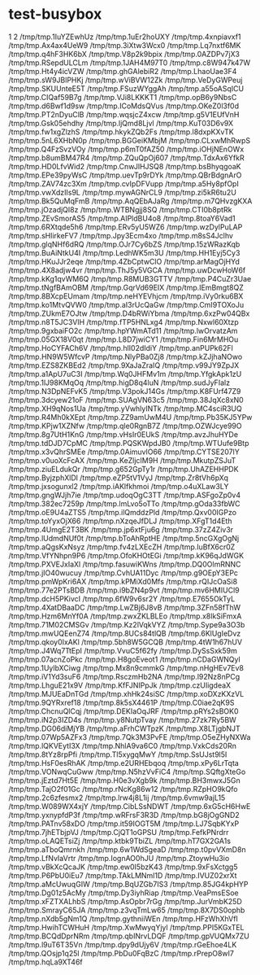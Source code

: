 # test-busybox

1
2
/tmp/tmp.1IuYZEwhUz
/tmp/tmp.1uEr2hoUXY
/tmp/tmp.4xnpiavxf1
/tmp/tmp.Ax4ax4UeW9
/tmp/tmp.3iXtw3Wcx0
/tmp/tmp.Lq7nxtf6MK
/tmp/tmp.q4hF3HK6bX
/tmp/tmp.V8p2k9bpix
/tmp/tmp.0AZDPv7jX3
/tmp/tmp.RSepdULCLm
/tmp/tmp.1JAH4M97T0
/tmp/tmp.c8W947k47W
/tmp/tmp.Ht4y4icVZW
/tmp/tmp.ghGAlebiR2
/tmp/tmp.LhaoUae3F4
/tmp/tmp.sW9JBlPHKj
/tmp/tmp.wViBVW12Zk
/tmp/tmp.VeDyGWPeuj
/tmp/tmp.SKUUnteE5T
/tmp/tmp.FSuzWYggAh
/tmp/tmp.a55oASqICU
/tmp/tmp.CIQaf59B7g
/tmp/tmp.VJi8LKKKT1
/tmp/tmp.opB6y9NbsC
/tmp/tmp.d6Bwf1d9sw
/tmp/tmp.ICoMdsQVus
/tmp/tmp.OKeZ0l3f0d
/tmp/tmp.PT2nDyuClB
/tmp/tmp.wqsjcZ4xcw
/tmp/tmp.g5V1EUfVnH
/tmp/tmp.Gsk05ehdhy
/tmp/tmp.ljQmd8Ljvl
/tmp/tmp.KuT03D6v9X
/tmp/tmp.fw1xgZlzhS
/tmp/tmp.hkykZQb2Fs
/tmp/tmp.l8dxpKXvTK
/tmp/tmp.5nL6XHbN0p
/tmp/tmp.BGGeiKMbjM
/tmp/tmp.CLxwMhRwpS
/tmp/tmp.Q4FzSvzVOy
/tmp/tmp.p6mT0fAZ50
/tmp/tmp.iOHjNEnOWx
/tmp/tmp.b8umBM47R4
/tmp/tmp.ZQuQpOj607
/tmp/tmp.TdxAx6YfkR
/tmp/tmp.HD0LfvWid2
/tmp/tmp.CnwJlHJSQ8
/tmp/tmp.bsBhyqgoaK
/tmp/tmp.EPe39pyWsC
/tmp/tmp.uevTp9rDYk
/tmp/tmp.QBrBdgnArO
/tmp/tmp.ZAV74zc3Xm
/tmp/tmp.cvIpDFVupp
/tmp/tmp.a5Hy8pfOpI
/tmp/tmp.vwXdzIIs9L
/tmp/tmp.mywAGNrCL9
/tmp/tmp.zi5kR6tu2U
/tmp/tmp.Bk5QuMqFmB
/tmp/tmp.AqQEbAJaRg
/tmp/tmp.m7QHvzgKXA
/tmp/tmp.jOzadjQI8z
/tmp/tmp.WTBNgjj8SQ
/tmp/tmp.CTI0b8ptRk
/tmp/tmp.ZEvSmorAS5
/tmp/tmp.AIPldBU4o8
/tmp/tmp.8toaY6Vad1
/tmp/tmp.6RXtqde5h6
/tmp/tmp.ERv5yU5WZ6
/tmp/tmp.wzDylPuLAP
/tmp/tmp.sHlirkeFV7
/tmp/tmp.Jpy3Ecm4xo
/tmp/tmp.m8sS4Jclhv
/tmp/tmp.glqNHf6dRQ
/tmp/tmp.OJr7Cy6bZS
/tmp/tmp.15zWRazKqb
/tmp/tmp.BuAiNtkU4I
/tmp/tmp.LedhWK5m3U
/tmp/tmp.HH1Eyj5Cy3
/tmp/tmp.HKuJJr2eqe
/tmp/tmp.4ZbCptwClO
/tmp/tmp.arMagOjHYd
/tmp/tmp.4X8adjw4vr
/tmp/tmp.ThJ5y5VGCA
/tmp/tmp.uwDcwHoW6f
/tmp/tmp.kKg1qvWM6Q
/tmp/tmp.R8MUB3GTTV
/tmp/tmp.P4CuZr3Uae
/tmp/tmp.tNgfBAmOBM
/tmp/tmp.GqrVd69EIX
/tmp/tmp.IEmBmgt8QZ
/tmp/tmp.8BXcpEUmam
/tmp/tmp.neHYEVhjcm
/tmp/tmp.iVy0rku6BX
/tmp/tmp.ko1MtvQVW0
/tmp/tmp.aI3rUcQaGw
/tmp/tmp.CmI9TOXoJu
/tmp/tmp.ZUkmE7OJtw
/tmp/tmp.D4bRWiYbma
/tmp/tmp.6xzPw04QBx
/tmp/tmp.n8T5JC3VlH
/tmp/tmp.fTP5HNLxg4
/tmp/tmp.Nxwl60Xtzp
/tmp/tmp.9gxbaiFO2c
/tmp/tmp.hpYWmATd11
/tmp/tmp.lwOrvatzAm
/tmp/tmp.05GX18V0qt
/tmp/tmp.L8D7jwiCY1
/tmp/tmp.Fin6MrMHOu
/tmp/tmp.HoCYFACh6V
/tmp/tmp.hlI02dIdiY
/tmp/tmp.anPUPk62Fl
/tmp/tmp.HN9W5WfcvP
/tmp/tmp.NlyPBa0Zj8
/tmp/tmp.kZJjhaNOwo
/tmp/tmp.EZS8ZKBEd2
/tmp/tmp.9XaJaZraIQ
/tmp/tmp.v99JY9ZpJX
/tmp/tmp.a1ApU7uC3I
/tmp/tmp.Wq0JHFMv1m
/tmp/tmp.YfgkApk1zU
/tmp/tmp.1lJ98KMqOq
/tmp/tmp.higD8q4luN
/tmp/tmp.sudJyFIalz
/tmp/tmp.N3DpNEFvK5
/tmp/tmp.V3pokJ14Gs
/tmp/tmp.K8FUrf47Z9
/tmp/tmp.3dcyew21oF
/tmp/tmp.SUAgVN63c5
/tmp/tmp.38JqXc8xN0
/tmp/tmp.XH9qNos1Ua
/tmp/tmp.yVwhlyINTk
/tmp/tmp.MC4sciR3UQ
/tmp/tmp.R4Mh0kXEpt
/tmp/tmp.ZZ9amUwM4U
/tmp/tmp.Pb35KJ5YPw
/tmp/tmp.KPjw1XZNfw
/tmp/tmp.qle0RgnB7Z
/tmp/tmp.OZWJcye99O
/tmp/tmp.8g7UtH1KnG
/tmp/tmp.vHsIr0EUkS
/tmp/tmp.avzJhuHYDe
/tmp/tmp.tdDJD7CpMC
/tmp/tmp.PQSKWpdJB0
/tmp/tmp.WTUufe9Btp
/tmp/tmp.x3vQhrSMEe
/tmp/tmp.0AimuvlO66
/tmp/tmp.CYTSE207lY
/tmp/tmp.v0uoXcFcAX
/tmp/tmp.KeZljcIM9H
/tmp/tmp.MkutpZSJuT
/tmp/tmp.ziuELdukQr
/tmp/tmp.g652GpTy1r
/tmp/tmp.UhAZEHHPDK
/tmp/tmp.ByjzphXlDl
/tmp/tmp.eZP5tV1VyJ
/tmp/tmp.Zr8tVh6pXq
/tmp/tmp.jxsogunxl2
/tmp/tmp.iAKlfkhmoi
/tmp/tmp.o4uXLaw3LY
/tmp/tmp.gngWJjh7ie
/tmp/tmp.udoqOgC3TT
/tmp/tmp.ASFgoZp0v4
/tmp/tmp.382ec7259p
/tmp/tmp.lmLvo5oTTo
/tmp/tmp.gOda33fbWC
/tmp/tmp.oE9U4aZTS5
/tmp/tmp.ilQmddzPld
/tmp/tmp.Qxv00IGPzo
/tmp/tmp.toYyxOjX66
/tmp/tmp.nXzqeJfDLJ
/tmp/tmp.XFgT1d4Eth
/tmp/tmp.4UmgE2T3BK
/tmp/tmp.jp6xtFju6g
/tmp/tmp.37zZ4Ziv3r
/tmp/tmp.lUdmdNUf0t
/tmp/tmp.bToAhRptHE
/tmp/tmp.5ncGXgOgNj
/tmp/tmp.aQgsKxNsyz
/tmp/tmp.fv4zLXEcZH
/tmp/tmp.IuBfX6cr0Z
/tmp/tmp.VfYNhpn9P6
/tmp/tmp.OfoKHOtEGi
/tmp/tmp.kK96qJdWGK
/tmp/tmp.PXVEJxIaXl
/tmp/tmp.fasuwiKWns
/tmp/tmp.DQ0OlmRNNC
/tmp/tmp.jIO40wucuy
/tmp/tmp.CvhUA11Dyc
/tmp/tmp.g9OEpY3EPc
/tmp/tmp.pmWpKri6AX
/tmp/tmp.kPMiXd0Mfs
/tmp/tmp.rQIJcOaSi8
/tmp/tmp.77e2PTsBDB
/tmp/tmp.i9bZN4p9vt
/tmp/tmp.mv6HMIUCl9
/tmp/tmp.dcH5PKivcI
/tmp/tmp.6fW9v6sr2Y
/tmp/tmp.E7655OkTyL
/tmp/tmp.4XatDBaaDC
/tmp/tmp.LwZBj6J8vB
/tmp/tmp.3ZFn58fThW
/tmp/tmp.Hzm6MnYf0A
/tmp/tmp.zwxZKLBLEo
/tmp/tmp.x8lkSiFmxA
/tmp/tmp.71M02CMSGv
/tmp/tmp.Kz2lVqkVYZ
/tmp/tmp.Sype9a3O3b
/tmp/tmp.mwUQEenZ74
/tmp/tmp.8UCs84tlQB
/tmp/tmp.6KlUgIeDvz
/tmp/tmp.qkoy0IxAKl
/tmp/tmp.5bh8W5GCQB
/tmp/tmp.4tW1h67hUV
/tmp/tmp.J4Wq7TtEpI
/tmp/tmp.VvuC5f62fy
/tmp/tmp.DySsSxk59m
/tmp/tmp.07acnZoPkc
/tmp/tmp.H8goEveot1
/tmp/tmp.nCDaGWNQyl
/tmp/tmp.1UylbXCiwg
/tmp/tmp.Mx8n9cmmkG
/tmp/tmp.nHgHEv7Ev8
/tmp/tmp.iV1Yd3suF6
/tmp/tmp.RsczmHb2NA
/tmp/tmp.l92Nz8nPCg
/tmp/tmp.LhguE21x9V
/tmp/tmp.KfFJNIPpJk
/tmp/tmp.czUIigdeaX
/tmp/tmp.MJUEaDnTGd
/tmp/tmp.xhHk24siSC
/tmp/tmp.xoDXzKXzVL
/tmp/tmp.9QYRxref18
/tmp/tmp.8k5sX4461P
/tmp/tmp.C0iae2qK9S
/tmp/tmp.ChcnuQlCqj
/tmp/tmp.DEKIaOqJRF
/tmp/tmp.pRYs2sBOK0
/tmp/tmp.iN2p3IZD4s
/tmp/tmp.y8NutpTvay
/tmp/tmp.27zk7Ry5BW
/tmp/tmp.DG06diMjYB
/tmp/tmp.aFrhCWTpzK
/tmp/tmp.X8LTjgbNJT
/tmp/tmp.07Wp5AZFx3
/tmp/tmp.7Qk3M3PvFE
/tmp/tmp.O5eZHyNXWa
/tmp/tmp.lQKVEytI3X
/tmp/tmp.NhlA9va6C0
/tmp/tmp.VxkCds20Rn
/tmp/tmp.8tYz8rpPfi
/tmp/tmp.Tl5xygqMwY
/tmp/tmp.SsUJst9l5I
/tmp/tmp.HsF0esRhAK
/tmp/tmp.e2URHEbqoq
/tmp/tmp.xPy6LrTqta
/tmp/tmp.VONwqCuGww
/tmp/tmp.N5hzVvFiC4
/tmp/tmp.SQftgXteGo
/tmp/tmp.jEztd7Ht5E
/tmp/tmp.H0e3vXgb9k
/tmp/tmp.BH3mwxJ5Gn
/tmp/tmp.TajO2f01Gc
/tmp/tmp.rNcKg86w12
/tmp/tmp.RZpHO9kQfo
/tmp/tmp.2c6zfesmx2
/tmp/tmp.lrw4j8L1ij
/tmp/tmp.6vmw9ajL15
/tmp/tmp.W089WX4xjY
/tmp/tmp.CibLSsNDWT
/tmp/tmp.6xG5cH6HwE
/tmp/tmp.yxnypfdP3f
/tmp/tmp.wRFrsF3R3D
/tmp/tmp.bG8jOgGND2
/tmp/tmp.PATnv58xDO
/tmp/tmp.it59IOGT5M
/tmp/tmp.LJ7SqbKYxP
/tmp/tmp.7jhETbjpVJ
/tmp/tmp.CjQT1oGPSU
/tmp/tmp.FefkPNrdrr
/tmp/tmp.oLAQETsiZj
/tmp/tmp.ktbk9TbiZL
/tmp/tmp.hT7GX2GA1s
/tmp/tmp.aTboQmrnkh
/tmp/tmp.6w1WdSgeaD
/tmp/tmp.t0pvVXmD8n
/tmp/tmp.LfNvIaVrtr
/tmp/tmp.IognAO0hJU
/tmp/tmp.ZtoywHu3io
/tmp/tmp.vBkXcQcaJK
/tmp/tmp.ew0I5bzK43
/tmp/tmp.9xFsXctgg5
/tmp/tmp.P6PbU0iEu7
/tmp/tmp.TAkLMNml1D
/tmp/tmp.IVUZ02xrXt
/tmp/tmp.aMcUwuqGIW
/tmp/tmp.BqUZGb7IS3
/tmp/tmp.85JG4kpHYP
/tmp/tmp.Dg01z5AcMy
/tmp/tmp.Dy3iyhRiap
/tmp/tmp.VeaPmsESoe
/tmp/tmp.xFZTXALhbS
/tmp/tmp.AsOpbr7rGg
/tmp/tmp.JurVmbK25D
/tmp/tmp.SmrayC65JA
/tmp/tmp.z3vqTmLw65
/tmp/tmp.8X7DS0ophb
/tmp/tmp.nXdb5gNm1Q
/tmp/tmp.gythniiWEn
/tmp/tmp.HFzWhXhVfI
/tmp/tmp.HwihTCWHuH
/tmp/tmp.XwMwyqYjyl
/tmp/tmp.PPI5KGxTEL
/tmp/tmp.BCQdDprNRm
/tmp/tmp.qbINrvLDQF
/tmp/tmp.gpVUQMx7ZU
/tmp/tmp.l9uT6T35Vn
/tmp/tmp.dpy9dUjy6V
/tmp/tmp.rGeEhoe4LK
/tmp/tmp.QOsjp1q25l
/tmp/tmp.PbDu0FqBzC
/tmp/tmp.rPrepO8wI7
/tmp/tmp.hqLa9XT46f
